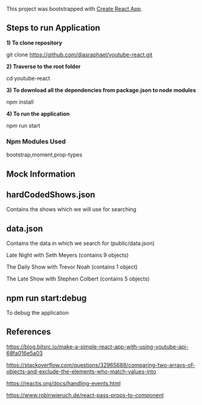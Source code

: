 This project was bootstrapped with [Create React App](https://github.com/facebook/create-react-app).


## Steps to run Application
 
**1) To clone repository**

git clone https://github.com/diasraphael/youtube-react.git       

**2) Traverse to the root folder**

cd youtube-react        

**3) To download all the dependencies from package.json to node modules**

npm install            

**4) To run the application**

npm run start          

### Npm Modules Used

bootstrap,moment,prop-types

## Mock Information

## hardCodedShows.json

Contains the shows which we will use for searching

## data.json

Contains the data in which we search for (public/data.json)

Late Night with Seth Meyers (contains 9 objects)

The Daily Show with Trevor Noah (contains 1 object)

The Late Show with Stephen Colbert (contains 5 objects)


## npm run start:debug
To debug the application


## References
https://blog.bitsrc.io/make-a-simple-react-app-with-using-youtube-api-68fa016e5a03

https://stackoverflow.com/questions/32965688/comparing-two-arrays-of-objects-and-exclude-the-elements-who-match-values-into

https://reactjs.org/docs/handling-events.html

https://www.robinwieruch.de/react-pass-props-to-component